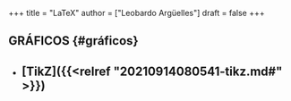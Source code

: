 +++
title = "LaTeX"
author = ["Leobardo Argüelles"]
draft = false
+++

## GRÁFICOS {#gráficos}

-   [TikZ]({{<relref "20210914080541-tikz.md#" >}})
    -
